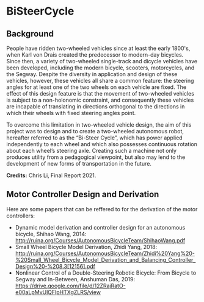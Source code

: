 # BiSteerCycle

## Background
People have ridden two-wheeled vehicles since at least the early 1800's, when Karl von Drais created the predecessor to modern-day bicycles. Since then, a variety of two-wheeled single-track and dicycle vehicles have been developed, including the modern bicycle, scooters, motorcycles, and the Segway. Despite the diversity in application and design of these vehicles, however, these vehicles all share a common feature: the steering angles for at least one of the two wheels on each vehicle are fixed. The effect of this design feature is that the movement of two-wheeled vehicles is subject to a non-holonomic constraint, and consequently these vehicles are incapable of translating in directions orthogonal to the directions in which their wheels with fixed steering angles point.

To overcome this limitation in two-wheeled vehicle design, the aim of this project was to design and to create a two-wheeled autonomous robot, hereafter referred to as the “Bi-Steer Cycle”, which has power applied independently to each wheel and which also possesses continuous rotation about each wheel’s steering axle. Creating such a machine not only produces utility from a pedagogical viewpoint, but also may lend to the development of new forms of transportation in the future.

**Credits:** Chris Li, Final Report 2021.

## Motor Controller Design and Derivation

Here are some papers that can be reffered to for the derivation of the motor controllers:
- Dynamic model derivation and controller design for an autonomous bicycle, Shihao Wang, 2014: http://ruina.org/Courses/AutonomousBicycleTeam/ShihaoWang.pdf
- Small Wheel Bicycle Model Derivation, Zhidi Yang, 2018: http://ruina.org/Courses/AutonomousBicycleTeam/Zhidi%20Yang%20-%20Small_Wheel_Bicycle_Model_Derivation_and_Balancing_Controller_Design%20-%208.3[12156].pdf
- Nonlinear Control of a Double-Steering Robotic Bicycle: From Bicycle to Segway and In-Between, Anshuman Das, 2019: https://drive.google.com/file/d/12ZRajRatO-e00aLpMvUlQFlpHTXgZLRS/view
